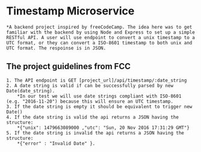 # Timestamp Microservice
    *A backend project inspired by freeCodeCamp. The idea here was to get familiar with the backend by using Node and Express to set up a simple RESTful API. A user will use endpoint to convert a unix timestamp to a UTC format, or they can convert a ISO-8601 timestamp to both unix and UTC format. The respoinse is in JSON.

## The project guidelines from FCC
    1. The API endpoint is GET [project_url]/api/timestamp/:date_string
    2. A date string is valid if can be successfully parsed by new Date(date_string).
        *In our test we will use date strings compliant with ISO-8601 (e.g. "2016-11-20") because this will ensure an UTC timestamp.
    3. If the date string is empty it should be equivalent to trigger new Date()
    4. If the date string is valid the api returns a JSON having the structure:
        *{"unix": 1479663089000 ,"utc": "Sun, 20 Nov 2016 17:31:29 GMT"}
    5. If the date string is invalid the api returns a JSON having the structure:
        *{"error" : "Invalid Date" }.

